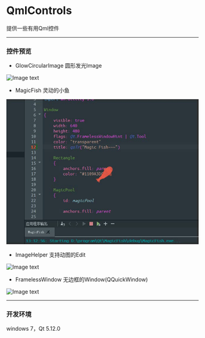 ﻿# QmlControls

提供一些有用Qml控件

------

### 控件预览

 - GlowCircularImage 圆形发光Image

![Image text](demonstrate/GlowCircularImage.gif)

 - MagicFish 灵动的小鱼

![Image text](demonstrate/MagicFish.gif)

 - ImageHelper 支持动图的Edit

![Image text](demonstrate/ImageHelper.gif)

 - FramelessWindow 无边框的Window(QQuickWindow)

![Image text](demonstrate/FramelessWindow.gif)

------

### 开发环境

windows 7，Qt 5.12.0

 